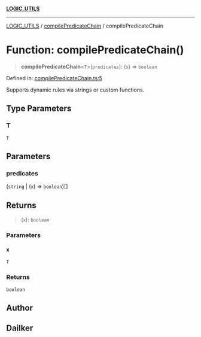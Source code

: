 [**LOGIC_UTILS**](../../README.md)

***

[LOGIC_UTILS](../../README.md) / [compilePredicateChain](../README.md) / compilePredicateChain

# Function: compilePredicateChain()

> **compilePredicateChain**\<`T`\>(`predicates`): (`x`) => `boolean`

Defined in: [compilePredicateChain.ts:5](https://github.com/dailker/everyutil/blob/cee559aadda9e0c298e06364cba9020e97a8b19b/src/logic/compilePredicateChain.ts#L5)

Supports dynamic rules via strings or custom functions.

## Type Parameters

### T

`T`

## Parameters

### predicates

(`string` \| (`x`) => `boolean`)[]

## Returns

> (`x`): `boolean`

### Parameters

#### x

`T`

### Returns

`boolean`

## Author

## Dailker
